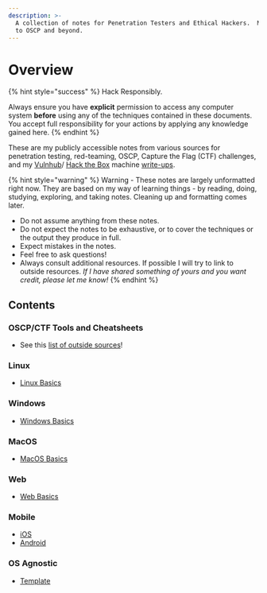 ```yaml
---
description: >-
  A collection of notes for Penetration Testers and Ethical Hackers.  My journey
  to OSCP and beyond.
---
```


# Overview

{% hint style="success" %}
Hack Responsibly.

Always ensure you have **explicit** permission to access any computer system **before** using any of the techniques contained in these documents. You accept full responsibility for your actions by applying any knowledge gained here.
{% endhint %}

These are my publicly accessible notes from various sources for penetration testing, red-teaming, OSCP, Capture the Flag (CTF) challenges, and my [Vulnhub](https://www.vulnhub.com/)/ [Hack the Box](https://hackthebox.eu) machine [write-ups](https://zweilosec.github.io/).

{% hint style="warning" %}
Warning - These notes are largely unformatted right now. They are based on my way of learning things - by reading, doing, studying, exploring, and taking notes. Cleaning up and formatting comes later.

* Do not assume anything from these notes.
* Do not expect the notes to be exhaustive, or to cover the techniques or the output they produce in full.
* Expect mistakes in the notes.
* Feel free to ask questions!
* Always consult additional resources. If possible I will try to link to outside resources. _If I have shared something of yours and you want credit, please let me know!_
{% endhint %}

## Contents

### OSCP/CTF Tools and Cheatsheets

* See this [list of outside sources](tools-and-cheatsheets.md)!

### Linux

* [Linux Basics](linux/basics.md)

### Windows

* [Windows Basics](windows/basics.md)

### MacOS

* [MacOS Basics](macos/macos-basics.md)

### Web

* [Web Basics](web/basics.md)

### Mobile

* [iOS](mobile/ios.md)
* [Android](mobile/android.md)

### OS Agnostic

* [Template](os-agnostic/untitled.md)
